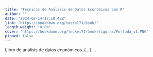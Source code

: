 ```yaml
---
title: "Técnicas de Análisis de Datos Económicos con R"
author: ""
date: "2024-02-14T17:18:42Z"
link: "https://bookdown.org/teckel71/book/"
length_weight: "8.8%"
cover: "https://bookdown.org/teckel71/book/figuras/Portada_v1.PNG"
pinned: false
---
```


Libro de análisis de datos económicos. [...] ...
